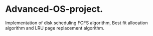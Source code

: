 # Advanced-OS-project.
Implementation of disk scheduling FCFS algorithm, Best fit allocation algorithm and LRU page replacement algorithm.
